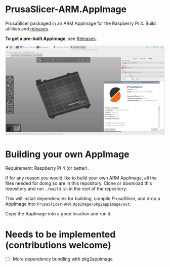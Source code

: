 # PrusaSlicer-ARM.AppImage

PrusaSlicer packaged in an ARM AppImage for the Raspberry Pi 4. Build utilities and [releases](https://github.com/davidk/PrusaSlicer-ARM.AppImage/releases).

**To get a pre-built AppImage**, see [Releases](https://github.com/davidk/PrusaSlicer-ARM.AppImage/releases).

![Screenshot showing PrusaSlicer running on a Pi with system details](prusaslicer-on-pi.png)

# Building your own AppImage

Requirement: Raspberry Pi 4 (or better).

If for any reason you would like to build your own ARM AppImage, all the files needed for doing so are in this repository. Clone or download this repository and run `./build.sh` in the root of the repository. 

This will install dependencies for building, compile PrusaSlicer, and drop a AppImage into `PrusaSlicer-ARM.AppImage/pkg2appimage/out`.

Copy the AppImage into a good location and run it.

# Needs to be implemented (contributions welcome)

- [ ] More dependency bundling with pkg2appimage
